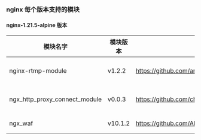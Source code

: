 ### nginx 每个版本支持的模块

#### nginx-1.21.5-alpine 版本

| 模块名字                          | 模块版本    | 地址                                                         | 说明       |
|-------------------------------|---------|------------------------------------------------------------|----------|
| nginx-rtmp-module             | v1.2.2  | <https://github.com/arut/nginx-rtmp-module>                | 支持rtmp协议 |
| ngx_http_proxy_connect_module | v0.0.3  | <https://github.com/chobits/ngx_http_proxy_connect_module> | 支持正向代理   |
| ngx_waf                       | v10.1.2 | <https://github.com/ADD-SP/ngx_waf>                        | 支持waf    |